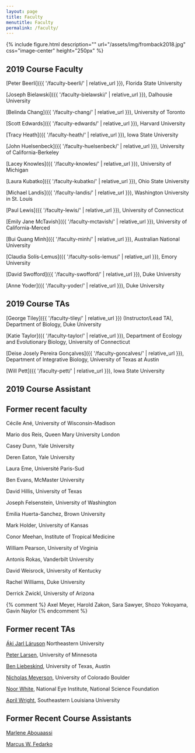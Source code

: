 ```yaml
---
layout: page
title: Faculty
menutitle: Faculty
permalink: /faculty/
---
```

{% include figure.html description="" url="/assets/img/fromback2018.jpg" css="image-center" height="250px" %}
## 2019 Course Faculty

[Peter Beerli]({{ '/faculty-beerli/' | relative_url }}), Florida State University

[Joseph Bielawski]({{ '/faculty-bielawski/' | relative_url }}), Dalhousie University

[Belinda Chang]({{ '/faculty-chang/' | relative_url }}), University of Toronto

[Scott Edwards]({{ '/faculty-edwards/' | relative_url }}), Harvard University

[Tracy Heath]({{ '/faculty-heath/' | relative_url }}), Iowa State University

[John Huelsenbeck]({{ '/faculty-huelsenbeck/' | relative_url }}), University of California-Berkeley

[Lacey Knowles]({{ '/faculty-knowles/' | relative_url }}), University of Michigan

[Laura Kubatko]({{ '/faculty-kubatko/' | relative_url }}), Ohio State University

[Michael Landis]({{ '/faculty-landis/' | relative_url }}), Washington University in St. Louis

[Paul Lewis]({{ '/faculty-lewis/' | relative_url }}), University of Connecticut

[Emily Jane McTavish]({{ '/faculty-mctavish/' | relative_url }}), University of California-Merced

[Bui Quang Minh]({{ '/faculty-minh/' | relative_url }}), Australian National University

[Claudia Solís-Lemus]({{ '/faculty-solis-lemus/' | relative_url }}), Emory University

[David Swofford]({{ '/faculty-swofford/' | relative_url }}), Duke University

[Anne Yoder]({{ '/faculty-yoder/' | relative_url }}), Duke University

## 2019 Course TAs

[George Tiley]({{ '/faculty-tiley/' | relative_url }}) (Instructor/Lead TA), Department of Biology, Duke University

[Katie Taylor]({{ '/faculty-taylor/' | relative_url }}), Department of Ecology and Evolutionary Biology, University of Connecticut

[Deise Josely Pereira Gonçalves]({{ '/faculty-goncalves/' | relative_url }}), Department of Integrative Biology, University of Texas at Austin

[Will Pett]({{ '/faculty-pett/' | relative_url }}), Iowa State University

## 2019 Course Assistant


## Former recent faculty

Cécile Ané, University of Wisconsin-Madison

Mario dos Reis, Queen Mary University London

Casey Dunn, Yale University

Deren Eaton, Yale University

Laura Eme, Université Paris-Sud

Ben Evans, McMaster University

David Hillis, University of Texas

Joseph Felsenstein, University of Washington

Emilia Huerta-Sanchez, Brown University

Mark Holder, University of Kansas

Conor Meehan, Institute of Tropical Medicine

William Pearson, University of Virginia

Antonis Rokas, Vanderbilt University

David Weisrock, University of Kentucky

Rachel Williams, Duke University

Derrick Zwickl, University of Arizona

{% comment %}
Axel Meyer, Harold Zakon, Sara Sawyer, Shozo Yokoyama, Gavin Naylor
{% endcomment %}

## Former recent TAs

[Áki Jarl Láruson](https://akijarl.wordpress.com/cv/) Northeastern University

[Peter Larsen](https://vetmed.umn.edu/bio/college-of-veterinary-medicine/peter-larsen), University of Minnesota

[Ben Liebeskind](https://sites.cns.utexas.edu/raldrich/people/ben-leibeskind), University of Texas, Austin

[Nicholas Meyerson](https://scholar.google.com/citations?user=2nWxzoYAAAAJ&hl=en), University of Colorado Boulder

[Noor White](http://www.noorwhite.com), National Eye Institute, National Science Foundation

[April Wright](http://www.southeastern.edu/acad_research/depts/biol/faculty/directory/wright.html), Southeastern Louisiana University

## Former Recent Course Assistants

[Marlene Abouaassi](https://j.p.gogarten.uconn.edu/personnel.htm#Current)

[Marcus W. Fedarko](https://fedarko.github.io)



